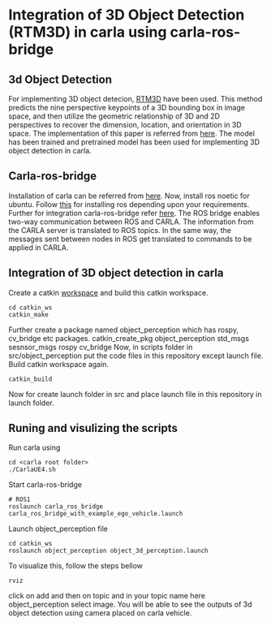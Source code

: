 # Integration of 3D Object Detection (RTM3D) in carla using carla-ros-bridge
## 3d Object Detection
For implementing 3D object detecion, [RTM3D](https://arxiv.org/abs/2001.03343) have been used. This method predicts the nine perspective keypoints of a 3D bounding box in image space, and then utilize
the geometric relationship of 3D and 2D perspectives to recover the dimension, location, and orientation in 3D space. The implementation of this paper is referred from [here](https://github.com/maudzung/RTM3D). The model has been trained and pretrained model has been used for implementing 3D object detection in carla.
## Carla-ros-bridge
Installation of carla can be referred from [here](https://carla.readthedocs.io/en/latest/start_quickstart/). Now, install ros noetic for ubuntu. Follow [this](http://wiki.ros.org/ROS/Installation) for installing ros depending upon your requirements. Further for integration carla-ros-bridge refer [here](https://carla.readthedocs.io/projects/ros-bridge/en/latest/run_ros/). The ROS bridge enables two-way communication between ROS and CARLA. The information from the CARLA server is translated to ROS topics. In the same way, the messages sent between nodes in ROS get translated to commands to be applied in CARLA.
## Integration of 3D object detection in carla
Create a catkin [workspace](http://wiki.ros.org/catkin/Tutorials/create_a_workspace) and build this catkin workspace.
```
cd catkin_ws
catkin_make
```
Further create a package named object_perception which has rospy, cv_bridge etc packages. 
catkin_create_pkg object_perception std_msgs sesnsor_msgs rospy cv_bridge
Now, in scripts folder in src/object_perception put the code files in this repository except launch file. Build catkin workspace again.
```
catkin_build
```
Now for create launch folder in src and place launch file in this repository in launch folder.
## Runing and visulizing the scripts
Run carla using 
```
cd <carla root folder>
./CarlaUE4.sh
```
Start carla-ros-bridge
```
# ROS1
roslaunch carla_ros_bridge carla_ros_bridge_with_example_ego_vehicle.launch
```
Launch object_perception file
```
cd catkin_ws
roslaunch object_perception object_3d_perception.launch
```
To visualize this, follow the steps bellow
```
rviz
```
click on add and then on topic and in your topic name here object_perception select image. You will be able to see the outputs of 3d object detection using camera placed on carla vehicle.
